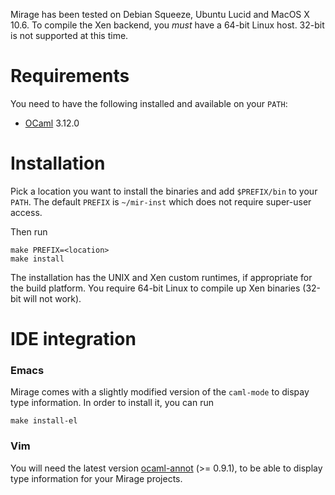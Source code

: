 Mirage has been tested on Debian Squeeze, Ubuntu Lucid and MacOS X 10.6. To compile the Xen backend, you *must* have a 64-bit Linux host.  32-bit is not supported at this time.

# Requirements

You need to have the following installed and available on your `PATH`:

* [OCaml](http://www.ocaml.org) 3.12.0

# Installation

Pick a location you want to install the binaries and add `$PREFIX/bin` to your `PATH`. The default `PREFIX` is `~/mir-inst` which does not require super-user access.

Then run

```
make PREFIX=<location>
make install
```

The installation has the UNIX and Xen custom runtimes, if appropriate for the build platform.  You require 64-bit Linux to compile up Xen binaries (32-bit will not work).

# IDE integration

### Emacs

Mirage comes with a slightly modified version of the `caml-mode` to dispay type information. In order to install it, you can run

```
make install-el
```

### Vim

You will need the latest version [ocaml-annot](https://github.com/avsm/ocaml-annot) (>= 0.9.1), to be able to display type information for your Mirage projects.

